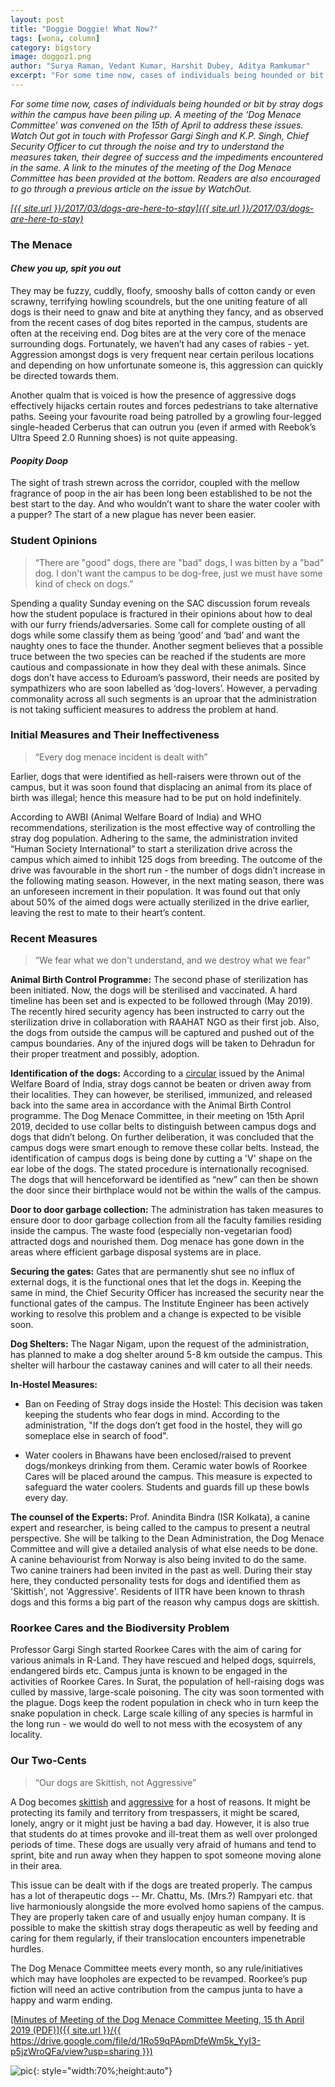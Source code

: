 ```yaml
---
layout: post
title: "Doggie Doggie! What Now?"
tags: [wona, column]
category: bigstory
image: doggoz1.png
author: "Surya Raman, Vedant Kumar, Harshit Dubey, Aditya Ramkumar"
excerpt: "For some time now, cases of individuals being hounded or bit by stray dogs within the campus have been piling up. A meeting of the ‘Dog Menace Committee’ was convened on the 15th of April to address these issues."
---
```


*For some time now, cases of individuals being hounded or bit by stray dogs within the campus have been piling up. A meeting of the ‘Dog Menace Committee’ was convened on the 15th of April to address these issues. Watch Out got in touch with Professor Gargi Singh and K.P. Singh, Chief Security Officer to cut through the noise and try to understand the measures taken, their degree of success and the impediments encountered in the same. A link to the minutes of the meeting of the Dog Menace Committee has been provided at the bottom. Readers are also encouraged to go through a previous article on the issue by WatchOut.*

<span style="text-decoration:underline">*[{{ site.url }}/2017/03/dogs-are-here-to-stay]({{ site.url }}/2017/03/dogs-are-here-to-stay)*</span>

### The Menace

#### *Chew you up, spit you out*

They may be fuzzy, cuddly, floofy, smooshy balls of cotton candy or even scrawny, terrifying howling scoundrels, but the one uniting feature of all dogs is their need to gnaw and bite at anything they fancy, and as observed from the recent cases of dog bites reported in the campus, students are often at the receiving end. Dog bites are at the very core of the menace surrounding dogs. Fortunately, we haven’t had any cases of rabies - yet.  Aggression amongst dogs is very frequent near certain perilous locations and depending on how unfortunate someone is, this aggression can quickly be directed towards them.

Another qualm that is voiced is how the presence of aggressive dogs effectively hijacks certain routes and forces pedestrians to take alternative paths. Seeing your favourite road being patrolled by a growling four-legged single-headed Cerberus that can outrun you (even if armed with Reebok’s Ultra Speed 2.0 Running shoes) is not quite appeasing.

#### *Poopity Doop*

The sight of trash strewn across the corridor, coupled with the mellow fragrance of poop in the air has been long been established to be not the best start to the day. And who wouldn’t want to share the water cooler with a pupper? The start of a new plague has never been easier.

### Student Opinions

> “There are "good" dogs, there are "bad" dogs, I was bitten by a "bad" dog. I don't want the campus to be dog-free, just we must have some kind of check on dogs.”

Spending a quality Sunday evening on the SAC discussion forum reveals how the student populace is fractured in their opinions about how to deal with our furry friends/adversaries. Some call for complete ousting of all dogs while some classify them as being ‘good’ and ‘bad’ and want the naughty ones to face the thunder. Another segment believes that a possible truce between the two species can be reached if the students are more cautious and compassionate in how they deal with these animals. Since dogs don’t have access to Eduroam’s password, their needs are posited by sympathizers who are soon labelled as ‘dog-lovers’. However, a pervading commonality across all such segments is an uproar that the administration is not taking sufficient measures to address the problem at hand.

### Initial Measures and Their Ineffectiveness

> “Every dog menace incident is dealt with”

Earlier, dogs that were identified as hell-raisers were thrown out of the campus, but it was soon found that displacing an animal from its place of birth was illegal; hence this measure had to be put on hold indefinitely.

According to AWBI (Animal Welfare Board of India) and WHO recommendations, sterilization is the most effective way of controlling the stray dog population. Adhering to the same, the administration invited “Human Society International” to start a sterilization drive across the campus which aimed to inhibit 125 dogs from breeding. The outcome of the drive was favourable in the short run - the number of dogs didn’t increase in the following mating season. However, in the next mating season, there was an unforeseen increment in their population. It was found out that only about 50% of the aimed dogs were actually sterilized in the drive earlier, leaving the rest to mate to their heart’s content.

### Recent Measures

> “We fear what we don't understand, and we destroy what we fear”

**Animal Birth Control Programme:** The second phase of sterilization has been initiated. Now, the dogs will be sterilised and vaccinated. A hard timeline has been set and is expected to be followed through (May 2019). The recently hired security agency has been instructed to carry out the sterilization drive in collaboration with RAAHAT NGO as their first job. Also, the dogs from outside the campus will be captured and pushed out of the campus boundaries. Any of the injured dogs will be taken to  Dehradun for their proper treatment and possibly, adoption.

**Identification of the dogs:**  According to a <span style="text-decoration:underline">[circular](http://www.awbi.org/awbi-pdf/circular_abc_cantonmentboards.pdf)</span>  issued by the Animal Welfare Board of India, stray dogs cannot be beaten or driven away from their localities. They can however, be sterilised, immunized, and released back into the same area in accordance with the Animal Birth Control programme. The Dog Menace Committee, in their meeting on 15th April 2019, decided to use collar belts to distinguish between campus dogs and dogs that didn’t belong. On further deliberation, it was concluded that the campus dogs were smart enough to remove these collar belts. Instead, the identification of campus dogs is being done by cutting a 'V' shape on the ear lobe of the dogs. The stated procedure is internationally recognised. The dogs that will henceforward be identified as “new” can then be shown the door since their birthplace would not be within the walls of the campus.

**Door to door garbage collection:** The administration has taken measures to ensure door to door garbage collection from all the faculty families residing inside the campus. The waste food (especially non-vegetarian food) attracted dogs and nourished them. Dog menace has gone down in the areas where efficient garbage disposal systems are in place.

**Securing the gates:** Gates that are permanently shut see no influx of external dogs, it is the functional ones that let the dogs in. Keeping the same in mind, the Chief Security Officer has increased the security near the functional gates of the campus. The Institute Engineer has been actively working to resolve this problem and a change is expected to be visible soon.

**Dog Shelters:** The Nagar Nigam, upon the request of the administration, has planned to make a dog shelter around 5-8 km outside the campus. This shelter will harbour the castaway canines and will cater to all their needs.

**In-Hostel Measures:**

- Ban on Feeding of Stray dogs inside the Hostel: This decision was taken keeping the students who fear dogs in mind. According to the administration, "If the dogs don’t get food in the hostel, they will go someplace else in search of food".

- Water coolers in Bhawans have been enclosed/raised to prevent dogs/monkeys drinking from them. Ceramic water bowls of Roorkee Cares will be placed around the campus. This measure is expected to safeguard the water coolers. Students and guards fill up these bowls every day.

**The counsel of the Experts:** Prof. Anindita Bindra (ISR Kolkata), a canine expert and researcher, is being called to the campus to present a neutral perspective. She will be talking to the Dean Administration, the Dog Menace Committee and will give a detailed analysis of what else needs to be done. A canine behaviourist from Norway is also being invited to do the same. Two canine trainers had been invited in the past as well. During their stay here, they conducted personality tests for dogs and identified them as 'Skittish', not 'Aggressive'. Residents of IITR have been known to thrash dogs and this forms a big part of the reason why campus dogs are skittish.

### Roorkee Cares and the Biodiversity Problem

Professor Gargi Singh started Roorkee Cares with the aim of caring for various animals in R-Land. They have rescued and helped dogs, squirrels, endangered birds etc. Campus junta is known to be engaged in the activities of Roorkee Cares. In Surat, the population of hell-raising dogs was culled by massive, large-scale poisoning. The city was soon tormented with the plague. Dogs keep the rodent population in check who in turn keep the snake population in check. Large scale killing of any species is harmful in the long run - we would do well to not mess with the ecosystem of any locality.

### Our Two-Cents

> “Our dogs are Skittish, not Aggressive”

A Dog becomes <span style="text-decoration:underline">[skittish](https://wagwalking.com/behavior/why-some-dogs-are-skittish)</span> and <span style="text-decoration:underline">[aggressive](https://indianexpress.com/article/lifestyle/life-style/why-do-dogs-bite-and-how-to-prevent-it/)</span> for a host of reasons. It might be protecting its family and territory from trespassers, it might be scared, lonely, angry or it might just be having a bad day. However, it is also true that students do at times provoke and ill-treat them as well over prolonged periods of time. These dogs are usually very afraid of humans and tend to sprint, bite and run away when they happen to spot someone moving alone in their area.

This issue can be dealt with if the dogs are treated properly. The campus has a lot of therapeutic dogs -- Mr. Chattu, Ms. (Mrs.?) Rampyari etc. that live harmoniously alongside the more evolved homo sapiens of the campus. They are properly taken care of and usually enjoy human company. It is possible to make the skittish stray dogs therapeutic as well by feeding and caring for them regularly, if their translocation encounters impenetrable hurdles.

The Dog Menace Committee meets every month, so any rule/initiatives which may have loopholes are expected to be revamped. Roorkee’s pup fiction will need an active contribution from the campus junta to have a happy and warm ending.

<span style="text-decoration:underline">[Minutes of Meeting of the Dog Menace Committee Meeting, 15 th April 2019 (PDF)]({{ site.url }}/{{ https://drive.google.com/file/d/1Ro59qPApmDfeWm5k_YyI3-p5jzWroQFa/view?usp=sharing }})</span>

![pic](/images/posts/doggoz2.png){: style="width:70%;height:auto"}
